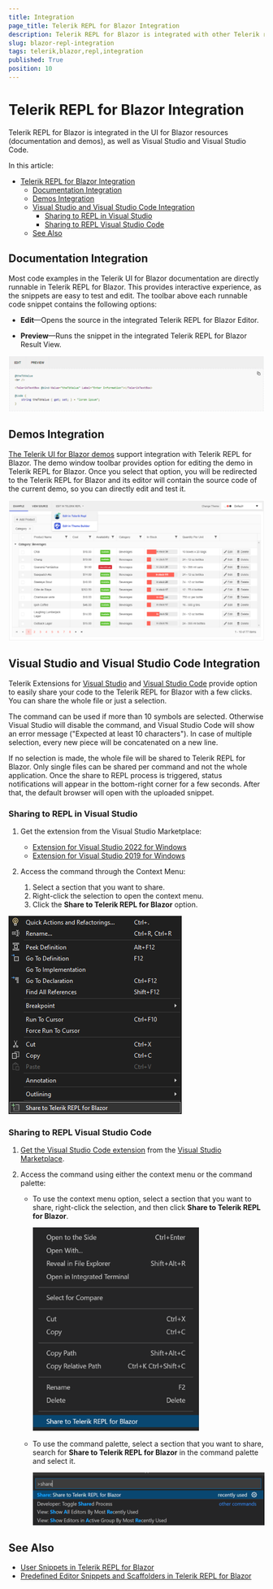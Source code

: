 ```yaml
---
title: Integration
page_title: Telerik REPL for Blazor Integration
description: Telerik REPL for Blazor is integrated with other Telerik resources like demos and documentation as well as Visual Studio and Visual Studio Code.
slug: blazor-repl-integration
tags: telerik,blazor,repl,integration
published: True
position: 10
---
```


# Telerik REPL for Blazor Integration

Telerik REPL for Blazor is integrated in the UI for Blazor resources (documentation and demos), as well as Visual Studio and Visual Studio Code.

In this article:

- [Telerik REPL for Blazor Integration](#telerik-repl-for-blazor-integration)
  - [Documentation Integration](#documentation-integration)
  - [Demos Integration](#demos-integration)
  - [Visual Studio and Visual Studio Code Integration](#visual-studio-and-visual-studio-code-integration)
    - [Sharing to REPL in Visual Studio](#sharing-to-repl-in-visual-studio)
    - [Sharing to REPL Visual Studio Code](#sharing-to-repl-visual-studio-code)
  - [See Also](#see-also)

## Documentation Integration

Most code examples in the Telerik UI for Blazor documentation are directly runnable in Telerik REPL for Blazor. This provides interactive experience, as the snippets are easy to test and edit. The toolbar above each runnable code snippet contains the following options:

* **Edit**&mdash;Opens the source in the integrated Telerik REPL for Blazor Editor.

* **Preview**&mdash;Runs the snippet in the integrated Telerik REPL for Blazor Result View.


![Documentation Integration](../images/repl-docs-integration.png)


## Demos Integration

[The Telerik UI for Blazor demos](https://demos.telerik.com/blazor-ui) support integration with Telerik REPL for Blazor. The demo window toolbar provides option for editing the demo in Telerik REPL for Blazor. Once you select that option, you will be redirected to the Telerik REPL for Blazor and its editor will contain the source code of the current demo, so you can directly edit and test it.

![Demos Integration](../images/repl-demos-integration.png)


## Visual Studio and Visual Studio Code Integration

Telerik Extensions for [Visual Studio](slug:getting-started-vs-integration-overview) and [Visual Studio Code](slug:getting-started-vs-code-integration-overview) provide option to easily share your code to the Telerik REPL for Blazor with a few clicks. You can share the whole file or just a selection.

The command can be used if more than 10 symbols are selected. Otherwise Visual Studio will disable the command, and Visual Studio Code will show an error message ("Expected at least 10 characters"). In case of multiple selection, every new piece will be concatenated on a new line.

If no selection is made, the whole file will be shared to Telerik REPL for Blazor. Only single files can be shared per command and not the whole application. Once the share to REPL process is triggered, status notifications will appear in the bottom-right corner for a few seconds. After that, the default browser will open with the uploaded snippet.

### Sharing to REPL in Visual Studio

1. Get the extension from the Visual Studio Marketplace:

   * <a href="https://marketplace.visualstudio.com/items?itemName=TelerikInc.ProgressTelerikBlazorVSExtensions" target="_blank">Extension for Visual Studio 2022 for Windows</a>
   * <a href="https://marketplace.visualstudio.com/items?itemName=TelerikInc.TelerikBlazorVSExtensions" target="_blank">Extension for Visual Studio 2019 for Windows</a>

1. Access the command through the Context Menu:

   1. Select a section that you want to share.
   1. Right-click the selection to open the context menu.
   1. Click the **Share to Telerik REPL for Blazor** option.
    
![VS - Share to Telerik REPL for Blazor](../images/vs-extension-share-to-repl.png)

### Sharing to REPL Visual Studio Code

1. [Get the Visual Studio Code extension](slug:getting-started-vs-code-integration-overview) from the [Visual Studio Marketplace](https://marketplace.visualstudio.com/items?itemName=TelerikInc.blazortemplatewizard).

1. Access the command using either the context menu or the command palette:

    * To use the context menu option, select a section that you want to share, right-click the selection, and then click **Share to Telerik REPL for Blazor**.

        ![VS Code - Share to Telerik REPL for Blazor](../images/vs-code-extension-share-to-repl.png)

    * To use the command palette, select a section that you want to share, search for **Share to Telerik REPL for Blazor** in the command palette and select it.

        ![VS Code - Share to Telerik REPL for Blazor](../images/vs-code-extension-share-to-repl-command-palette.png)


## See Also

* [User Snippets in Telerik REPL for Blazor](slug:blazor-repl-user-snippets)
* [Predefined Editor Snippets and Scaffolders in Telerik REPL for Blazor](slug:blazor-repl-snippets-scaffolders)